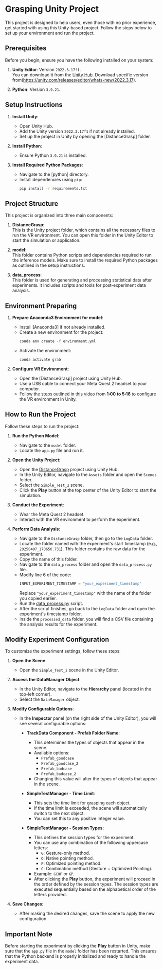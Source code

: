# Grasping Unity Project

This project is designed to help users, even those with no prior experience, get started with using this Unity-based project. Follow the steps below to set up your environment and run the project.

## Prerequisites

Before you begin, ensure you have the following installed on your system:

1. **Unity Editor**: Version `2022.3.17f1`.  
    You can download it from the [Unity Hub](https://unity.com/download).
    Download specific version from(https://unity.com/releases/editor/whats-new/2022.3.17).

2. **Python**: Version `3.9.21`.  

## Setup Instructions

1. **Install Unity**:
    - Open Unity Hub.
    - Add the Unity version `2022.3.17f1` if not already installed.
    - Set up the project in Unity by opening the [DistanceGrasp] folder.

2. **Install Python**:
    - Ensure Python `3.9.21` is installed.

3. **Install Required Python Packages**:
    - Navigate to the [python] directory.
    - Install dependencies using `pip`:
      ```bash
      pip install -r requirements.txt
      ```
## Project Structure

This project is organized into three main components:

1. **DistanceGrasp**:  
   This is the Unity project folder, which contains all the necessary files to run the VR environment. You can open this folder in the Unity Editor to start the simulation or application.

2. **model**:  
   This folder contains Python scripts and dependencies required to run the inference models. Make sure to install the required Python packages as outlined in the setup instructions.

3. **data_process**:  
   This folder is used for generating and processing statistical data after experiments. It includes scripts and tools for post-experiment data analysis.
  

## Environment Preparing

1. **Prepare Anaconda3 Environment for model**:
    - Install [Anaconda3] if not already installed.
    - Create a new environment for the project:
      ```bash
      conda env create -f environment.yml
      ```
    - Activate the environment:
      ```bash
      conda activate grab
      ```

2. **Configure VR Environment**:
    - Open the [DistanceGrasp] project using Unity Hub.
    - Use a USB cable to connect your Meta Quest 2 headset to your computer.
    - Follow the steps outlined in [this video](https://www.youtube.com/watch?v=tGZgJ5XtOXo) from **1:00 to 5:16** to configure the VR environment in Unity.

## How to Run the Project

Follow these steps to run the project:

1. **Run the Python Model**:
    - Navigate to the `model` folder.
    - Locate the `app.py` file and run it.

2. **Open the Unity Project**:
    - Open the [DistanceGrasp](http://_vscodecontentref_/0) project using Unity Hub.
    - In the Unity Editor, navigate to the `Assets` folder and open the `Scenes` folder.
    - Select the `Simple_Test_2` scene.
    - Click the **Play** button at the top center of the Unity Editor to start the simulation.

3. **Conduct the Experiment**:
    - Wear the Meta Quest 2 headset.
    - Interact with the VR environment to perform the experiment.

4. **Perform Data Analysis**:
    - Navigate to the `DistanceGrasp` folder, then go to the `LogData` folder.
    - Locate the folder named with the experiment's start timestamp (e.g., `20250407_170650.731`). This folder contains the raw data for the experiment.
    - Copy the name of this folder.
    - Navigate to the `data_process` folder and open the `data_process.py` file.
    - Modify line 6 of the code:
      ```python
      INPUT_EXPERIMENT_TIMESTAMP = "your_experiment_timestamp"
      ```
      Replace `"your_experiment_timestamp"` with the name of the folder you copied earlier.
    - Run the [data_process.py](http://_vscodecontentref_/0) script.
    - After the script finishes, go back to the `LogData` folder and open the experiment's timestamp folder.
    - Inside the `processed_data` folder, you will find a CSV file containing the analysis results for the experiment.

## Modify Experiment Configuration

To customize the experiment settings, follow these steps:

1. **Open the Scene**:
    - Open the `Simple_Test_2` scene in the Unity Editor.

2. **Access the DataManager Object**:
    - In the Unity Editor, navigate to the **Hierarchy** panel (located in the top-left corner).
    - Select the `DataManager` object.

3. **Modify Configurable Options**:
    - In the **Inspector** panel (on the right side of the Unity Editor), you will see several configurable options:

      - **TrackData Component - Prefab Folder Name**:
        - This determines the types of objects that appear in the scene.
        - Available options:
          - `Prefab_goodcase`
          - `Prefab_goodcase_2`
          - `Prefab_badcase`
          - `Prefab_badcase_2`
        - Changing this value will alter the types of objects that appear in the scene.

      - **SimpleTestManager - Time Limit**:
        - This sets the time limit for grasping each object.
        - If the time limit is exceeded, the scene will automatically switch to the next object.
        - You can set this to any positive integer value.

      - **SimpleTestManager - Session Types**:
        - This defines the session types for the experiment.
        - You can use any combination of the following uppercase letters:
          - `G`: Gesture-only method.
          - `O`: Native pointing method.
          - `P`: Optimized pointing method.
          - `C`: Combination method (Gesture + Optimized Pointing).
        - Example: `GCOP` or `GP`.
        - After clicking the **Play** button, the experiment will proceed in the order defined by the session types. The session types are executed sequentially based on the alphabetical order of the letters provided.

4. **Save Changes**:
    - After making the desired changes, save the scene to apply the new configuration.

## Important Note

Before starting the experiment by clicking the **Play** button in Unity, make sure that the `app.py` file in the `model` folder has been restarted. This ensures that the Python backend is properly initialized and ready to handle the experiment data.
